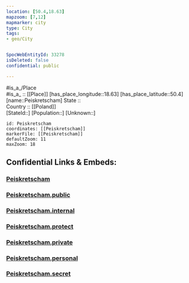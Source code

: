 ```yaml
---
location: [50.4,18.63] 
mapzoom: [7,12] 
mapmarker: city 
type: City
tags:
- geo/City


SpocWebEntityId: 33278
isDeleted: false
confidential: public

---
```

#is_a_/Place  
#is_a_ :: [[Place]] 
[has_place_longitude::18.63] 
[has_place_latitude::50.4] 
[name::Peiskretscham] 
State ::  
Country :: [[Poland]]  
[StateId::] 
[Population::] 
[Unknown::] 


```leaflet
id: Peiskretscham
coordinates: [[Peiskretscham]] 
markerFile: [[Peiskretscham]] 
defaultZoom: 11 
maxZoom: 18
```


## Confidential Links & Embeds: 

### [Peiskretscham](/_Standards/Earth/Continent/Europe/Europe~East/Poland/Provinces~Poland/Silesian/City/Peiskretscham.md) 

### [Peiskretscham.public](/_public/Earth/Continent/Europe/Europe~East/Poland/Provinces~Poland/Silesian/City/Peiskretscham.public.md) 

### [Peiskretscham.internal](/_internal/Earth/Continent/Europe/Europe~East/Poland/Provinces~Poland/Silesian/City/Peiskretscham.internal.md) 

### [Peiskretscham.protect](/_protect/Earth/Continent/Europe/Europe~East/Poland/Provinces~Poland/Silesian/City/Peiskretscham.protect.md) 

### [Peiskretscham.private](/_private/Earth/Continent/Europe/Europe~East/Poland/Provinces~Poland/Silesian/City/Peiskretscham.private.md) 

### [Peiskretscham.personal](/_personal/Earth/Continent/Europe/Europe~East/Poland/Provinces~Poland/Silesian/City/Peiskretscham.personal.md) 

### [Peiskretscham.secret](/_secret/Earth/Continent/Europe/Europe~East/Poland/Provinces~Poland/Silesian/City/Peiskretscham.secret.md)

